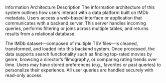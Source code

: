  Information Architecture Description
The information architecture of this system outlines how users interact with a data platform built on IMDb metadata. Users access a web-based interface or application that communicates with a backend server. This server handles incoming queries, performs filtering or joins across multiple tables, and returns results from a relational database.

The IMDb dataset—composed of multiple TSV files—is cleaned, transformed, and loaded into this backend system. Once processed, the data supports search functionality such as finding top-rated movies by genre, browsing a director’s filmography, or comparing rating trends over time. Users may have stored preferences (e.g., favorites or past queries) to personalize their experience. All user queries are handled securely with read-only access.

